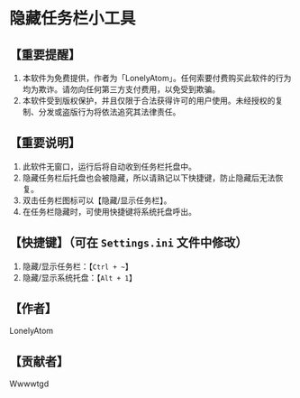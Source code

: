 
# 隐藏任务栏小工具

## 【重要提醒】

   1. 本软件为免费提供，作者为「LonelyAtom」。任何索要付费购买此软件的行为均为欺诈。请勿向任何第三方支付费用，以免受到欺骗。
   2. 本软件受到版权保护，并且仅限于合法获得许可的用户使用。未经授权的复制、分发或盗版行为将依法追究其法律责任。

## 【重要说明】

   1. 此软件无窗口，运行后将自动收到任务栏托盘中。
   2. 隐藏任务栏后托盘也会被隐藏，所以请熟记以下快捷键，防止隐藏后无法恢复。
   3. 双击任务栏图标可以【隐藏/显示任务栏】。
   4. 在任务栏隐藏时，可使用快捷键将系统托盘呼出。

## 【快捷键】（可在 `Settings.ini` 文件中修改）

   1. 隐藏/显示任务栏：【`Ctrl + ~`】
   1. 隐藏/显示系统托盘：【`Alt + 1`】

## 【作者】

LonelyAtom

## 【贡献者】

Wwwwtgd
